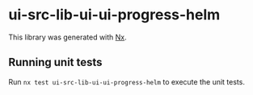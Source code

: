 # ui-src-lib-ui-ui-progress-helm

This library was generated with [Nx](https://nx.dev).

## Running unit tests

Run `nx test ui-src-lib-ui-ui-progress-helm` to execute the unit tests.
